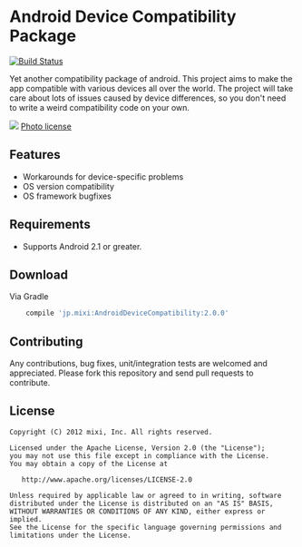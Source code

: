 Android Device Compatibility Package
======
[![Build Status](https://travis-ci.org/mixi-inc/Android-Device-Compatibility.svg?branch=master)](https://travis-ci.org/mixi-inc/Android-Device-Compatibility)

Yet another compatibility package of android. This project aims to make the app compatible with various devices all over the world.
The project will take care about lots of issues caused by device differences, so you don't need to write a weird compatibility code on your own.

![](https://farm5.staticflickr.com/4032/4302079406_aab8748987_o_d.jpg)
[Photo license](https://creativecommons.org/licenses/by/2.0/)

Features
-------

* Workarounds for device-specific problems
* OS version compatibility
* OS framework bugfixes

Requirements
-------

* Supports Android 2.1 or greater.

Download
-------

Via Gradle

```groovy
    compile 'jp.mixi:AndroidDeviceCompatibility:2.0.0'
```

Contributing
-------

Any contributions, bug fixes, unit/integration tests are welcomed and appreciated.
Please fork this repository and send pull requests to contribute.

License
-------

```
Copyright (C) 2012 mixi, Inc. All rights reserved.

Licensed under the Apache License, Version 2.0 (the "License");
you may not use this file except in compliance with the License.
You may obtain a copy of the License at

   http://www.apache.org/licenses/LICENSE-2.0

Unless required by applicable law or agreed to in writing, software
distributed under the License is distributed on an "AS IS" BASIS,
WITHOUT WARRANTIES OR CONDITIONS OF ANY KIND, either express or implied.
See the License for the specific language governing permissions and
limitations under the License.
```
